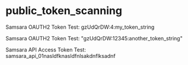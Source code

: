 # public_token_scanning

Samsara OAUTH2 Token Test: gzUdQrDW:4:my_token_string

Samsara OAUTH2 Token Test: "gzUdQrDW:12345:another_token_string"

Samsara API Access Token Test: samsara_api_01nasldfknasldfnlsakdnflksadnf
